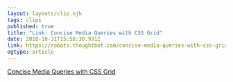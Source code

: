 ```yaml
---
layout: layouts/clip.njk 
tags: clips 
published: true 
title: "Link: Concise Media Queries with CSS Grid" 
date: 2018-10-31T15:58:30.931Z 
link: https://robots.thoughtbot.com/concise-media-queries-with-css-grid 
ogtype: article 
---
```

[ Concise Media Queries with CSS Grid ]( https://robots.thoughtbot.com/concise-media-queries-with-css-grid ) 
